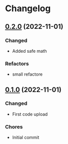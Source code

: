 # Changelog

## [0.2.0](https://github.com/quic-pro/mvts-smart-contract-root-router/releases/tag/0.2.0) (2022-11-01)

### Changed

- Added safe math

### Refactors

- small refactore

## [0.1.0](https://github.com/quic-pro/mvts-smart-contract-root-router/releases/tag/0.1.0) (2022-11-01)

### Changed

- First code upload

### Chores

- Initial commit
